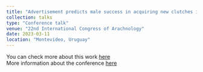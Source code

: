 ```yaml
---
title: "Advertisement predicts male success in acquiring new clutches in a Neotropical arachnid with exclusive paternal care"
collection: talks
type: "Conference talk"
venue: "22nd International Congress of Arachnology"
date: 2023-03-11
location: "Montevideo, Uruguay"
---
```


You can check more about this work [here](http://laisgrossel.github.io/files/Grossel-Machado_2025.pdf)<br>
More information about the conference [here](https://arachnology.org/22nd-ica-2023.html)

